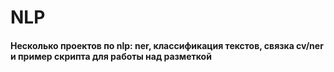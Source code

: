 # NLP

#### Несколько проектов по nlp: ner, классификация текстов, связка cv/ner и пример скрипта для работы над разметкой
